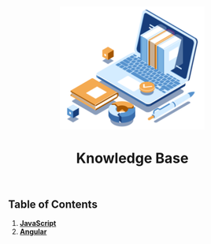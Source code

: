 <h1 align="center">
  <br>
  <img src="./img/knowledge-base.png" alt="Knowledge Base" height="250">
  <br>
  <br>
  Knowledge Base
  <br>
  <br>
</h1>

## Table of Contents

1. **[JavaScript](./javascript)**
2. **[Angular](./angular)**